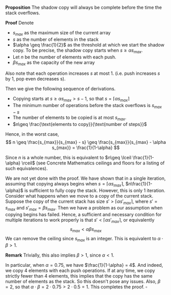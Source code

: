 **Proposition** The shadow copy will always be complete before the time the stack overflows.

**Proof** 
Denote
- $s_{max}$ as the maximum size of the current array
- $s$ as the number of elements in the stack
- $\alpha \geq \frac{1}{2}$ as the threshold at which we start the shadow copy. To be precise, the shadow copy starts when $s\geq \alpha s_{max}$.
- Let $n$ be the number of elements with each push.
- $\beta s_{max}$ as the capacity of the new array

Also note that each operation increases $s$ at most 1. (i.e. push increases $s$ by 1, pop even decreases s).

Then we give the following sequence of derivations.
- Copying starts at $s\geq \alpha s_{max} > s-1$, so that $s = \lceil \alpha s_{max} \rceil$
- The minimum number of operations before the stack overflows is $s_{max} - s$
- The number of elements to be copied is at most $s_{max}$.
- $n\geq \frac{\text{elements to copy}}{\text{number of steps}}$

Hence, in the worst case,
$$
    n \geq \frac{s_{max}}{s_{max} - s} \geq \frac{s_{max}}{s_{max} - \alpha s_{max}} = \frac{1}{1-\alpha}
$$

Since $n$ is a whole number, this is equivalent to $n\geq \lceil \frac{1}{1-\alpha} \rceil$ (see Concrete Mathematics ceilings and floors for a listing of such equivalences).

We are not yet done with the proof. We have shown that in a single iteration, assuming that copying always begins when $s = \lceil \alpha s_{max} \rceil$, $n\frac{1}{1-\alpha}$ is sufficient to fully copy the stack. However, this is only 1 iteration. Consider what happens when we move to a copy of the current stack. Suppose the copy of the current stack has size $s' > \lceil \alpha s'_{max}\rceil$, where $s' = s_{max}$ and $s'_{max} = \beta s_{max}$. Then we have a problem as our assumption when copying begins has failed.
Hence, a sufficient and necessary condition for multiple iterations to work properly is that $s' < \lceil \alpha s'_{max}\rceil$, or equivalently
$$
    s_{max} < \alpha \beta s_{max}
$$
We can remove the ceiling since $s_{max}$ is an integer.
This is equivalent to $\alpha \cdot \beta > 1$.

**Remark** Trivially, this also implies $\beta > 1$, since $\alpha < 1$.

In particular, when $\alpha = 0.75$, we have $\frac{1}{1-\alpha} = 4$. And indeed, we copy $4$ elements with each push operations.
If at any time, we copy strictly fewer than $4$ elements, this implies that the copy has the same number of elements as the stack. So this doesn't pose any issues. 
Also, $\beta = 2$, so that $\alpha \cdot \beta = 2\cdot 0.75 > 2\cdot 0.5 = 1$. This completes the proof.
$\square$
